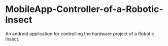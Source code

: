 # MobileApp-Controller-of-a-Robotic-Insect
An android application for controlling the hardware project of a Robotic Insect.
